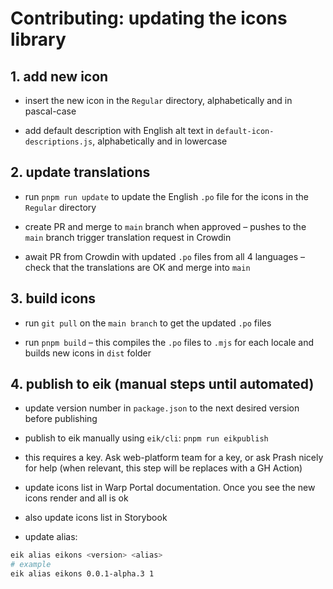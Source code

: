 # Contributing: updating the icons library

## 1. add new icon

- insert the new icon in the `Regular` directory, alphabetically and in pascal-case

- add default description with English alt text in `default-icon-descriptions.js`, alphabetically and in lowercase

## 2. update translations

- run `pnpm run update` to update the English `.po` file for the icons in the `Regular` directory

- create PR and merge to `main` branch when approved – pushes to the `main` branch trigger translation request in Crowdin

- await PR from Crowdin with updated `.po` files from all 4 languages – check that the translations are OK and merge into `main`

## 3. build icons

- run `git pull` on the `main branch` to get the updated `.po` files

- run `pnpm build` – this compiles the `.po` files to `.mjs` for each locale and builds new icons in `dist` folder


## 4. publish to eik (manual steps until automated)

- update version number in `package.json` to the next desired version before publishing

- publish to eik manually using `eik/cli`: `pnpm run eikpublish`

- this requires a key. Ask web-platform team for a key, or ask Prash nicely for help (when relevant, this step will be replaces with a GH Action)

- update icons list in Warp Portal documentation. Once you see the new icons render and all is ok

- also update icons list in Storybook

- update alias:

```bash
eik alias eikons <version> <alias>
# example
eik alias eikons 0.0.1-alpha.3 1
```
